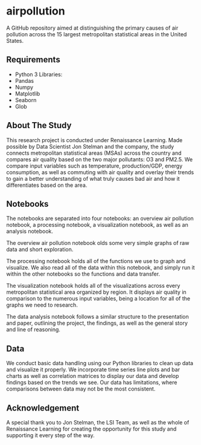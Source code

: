 # airpollution

A GitHub repository aimed at distinguishing the primary causes of air pollution across the 15 largest metropolitan statistical areas in the United States.

## Requirements

* Python 3 
Libraries:
* Pandas
* Numpy
* Matplotlib
* Seaborn
* Glob

## About The Study

This research project is conducted under Renaissance Learning. Made possible by Data Scientist Jon Stelman and the company, the study connects metropolitan statistical areas (MSAs) across the country and compares air quality based on the two major pollutants: O3 and PM2.5. We compare input variables such as temperature, production/GDP, energy consumption, as well as commuting with air quality and overlay their trends to gain a better understanding of what truly causes bad air and how it differentiates based on the area.

## Notebooks

The notebooks are separated into four notebooks: an overview air pollution notebook, a processing notebook, a visualization notebook, as well as an analysis notebook.

The overview air pollution notebook olds some very simple graphs of raw data and short exploration.

The processing notebook holds all of the functions we use to graph and visualize. We also read all of the data within this notebook, and simply run it within the other notebooks so the functions and data transfer.

The visualization notebook holds all of the visualizations across every metropolitan statistical area organized by region. It displays air quality in comparison to the numerous input variables, being a location for all of the graphs we need to research.

The data analysis notebook follows a similar structure to the presentation and paper, outlining the project, the findings, as well as the general story and line of reasoning.

## Data

We conduct basic data handling using our Python libraries to clean up data and visualize it properly. We incorporate time series line plots and bar charts as well as correlation matrices to display our data and develop findings based on the trends we see. Our data has limitations, where comparisons between data may not be the most consistent. 

## Acknowledgement

A special thank you to Jon Stelman, the LSI Team, as well as the whole of Renaissance Learning for creating the opportunity for this study and supporting it every step of the way.
